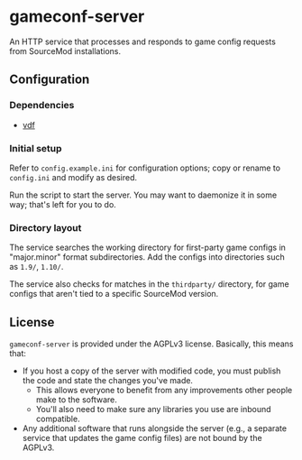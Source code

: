 # gameconf-server
An HTTP service that processes and responds to game config requests from SourceMod
installations.

## Configuration

### Dependencies
- [vdf](https://github.com/ValvePython/vdf)

### Initial setup
Refer to `config.example.ini` for configuration options; copy or rename to `config.ini` and
modify as desired.

Run the script to start the server.  You may want to daemonize it in some way; that's left for
you to do.

### Directory layout
The service searches the working directory for first-party game configs in "major.minor" format
subdirectories.  Add the configs into directories such as `1.9/`, `1.10/`.

The service also checks for matches in the `thirdparty/` directory, for game configs
that aren't tied to a specific SourceMod version.

## License
`gameconf-server` is provided under the AGPLv3 license.  Basically, this means that:

- If you host a copy of the server with modified code, you must publish the code and state the
changes you've made.
    - This allows everyone to benefit from any improvements other people make to the software.
    - You'll also need to make sure any libraries you use are inbound compatible.
- Any additional software that runs alongside the server (e.g., a separate service that updates
the game config files) are not bound by the AGPLv3.
